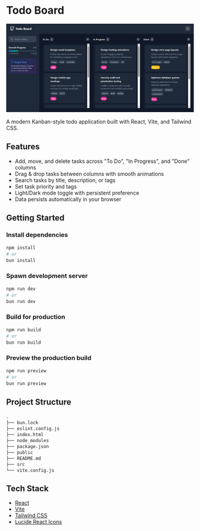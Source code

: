 # Todo Board

![Banner](./public/banner.png)


A modern Kanban-style todo application built with React, Vite, and Tailwind CSS.

## Features

- Add, move, and delete tasks across "To Do", "In Progress", and "Done" columns
- Drag & drop tasks between columns with smooth animations
- Search tasks by title, description, or tags
- Set task priority and tags
- Light/Dark mode toggle with persistent preference
- Data persists automatically in your browser

## Getting Started

### Install dependencies

```sh
npm install
# or
bun install
```

### Spawn development server

```sh
npm run dev
# or 
bun run dev
```

### Build for production

```sh
npm run build
# or
bun run build
```

### Preview the production build

```sh
npm run preview
# or
bun run preview
```

## Project Structure

```
.
├── bun.lock
├── eslint.config.js
├── index.html
├── node_modules
├── package.json
├── public
├── README.md
├── src
└── vite.config.js
```

## Tech Stack

- [React](https://react.dev/)
- [Vite](https://vitejs.dev/)
- [Tailwind CSS](https://tailwindcss.com/)
- [Lucide React Icons](https://lucide.dev/)
